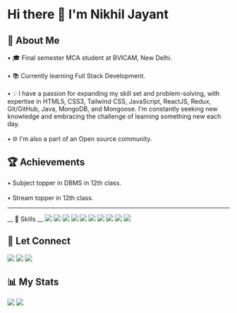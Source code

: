 # Hi there 👋 I'm Nikhil Jayant
## 🚀 About Me 
• 🎓 Final semester MCA student at BVICAM, New Delhi. <br />
<br />
• 📚 Currently learning Full Stack Development. <br />
<br />
• 💡 I have a passion for expanding my skill set and problem-solving, with expertise in HTML5, CSS3, Tailwind CSS, JavaScript, ReactJS, Redux, Git/GitHub, Java, MongoDB, and Mongoose. I'm constantly seeking new knowledge and embracing the challenge of learning something new each day. <br />
<br />
• 🌐 I'm also a part of an Open source community.
## 🏆 Achievements
• Subject topper in DBMS in 12th class. <br/>
<br />
• Stream topper in 12th class. <br />
***
__ 🔰 Skills __
<img src="https://img.shields.io/badge/HTML5-E34F26?style=for-the-badge&logo=HTML5&logoColor=white" /> <img src="https://img.shields.io/badge/CSS3-1572B6?style=for-the-badge&logo=CSS3&logoColor=white" /> <img src="https://img.shields.io/badge/Tailwind_CSS-38B2AC?style=for-the-badge&logo=tailwind-css&logoColor=white" /> <img src="https://img.shields.io/badge/JavaScript-323330?style=for-the-badge&logo=javascript&logoColor=F7DF1E" /> <img src="https://img.shields.io/badge/React-20232A?style=for-the-badge&logo=react&logoColor=61DAFB" /> <img src="https://img.shields.io/badge/Node.js-339933?style=for-the-badge&logo=nodedotjs&logoColor=white" /> <img src="https://img.shields.io/badge/Express.js-000000?style=for-the-badge&logo=express&logoColor=white" /> <img src="https://img.shields.io/badge/MongoDB-4EA94B?style=for-the-badge&logo=mongodb&logoColor=white" /> <img src="https://img.shields.io/badge/GIT-E44C30?style=for-the-badge&logo=git&logoColor=white" /> <img src="https://img.shields.io/badge/json-5E5C5C?style=for-the-badge&logo=json&logoColor=white" />
## 🔗 Let Connect
<a href="https://github.com/nikhiljayant"><img src="https://img.shields.io/badge/GitHub-100000?style=for-the-badge&logo=github&logoColor=white" /></a> <a href="https://twitter.com/njayant86"><img src="https://img.shields.io/badge/Twitter-1DA1F2?style=for-the-badge&logo=twitter&logoColor=white" /></a> <a href="https://www.linkedin.com/in/nikhil-jayant-3669a8207/"><img src="https://img.shields.io/badge/LinkedIn-0077B5?style=for-the-badge&logo=linkedin&logoColor=white" /></a>
## 📊 My Stats
<img src="https://github-readme-streak-stats.herokuapp.com/?user=nikhiljayant&theme=dark" />
<img src="https://github-readme-stats.vercel.app/api/top-langs/?username=nikhiljayant&theme=dark" />
<!--
**nikhiljayant/nikhiljayant** is a ✨ _special_ ✨ repository because its `README.md` (this file) appears on your GitHub profile.

Here are some ideas to get you started:

- 🔭 I’m currently working on ...
- 🌱 I’m currently learning ...
- 👯 I’m looking to collaborate on ...
- 🤔 I’m looking for help with ...
- 💬 Ask me about ...
- 📫 How to reach me: ...
- 😄 Pronouns: ...
- ⚡ Fun fact: ...
-->
